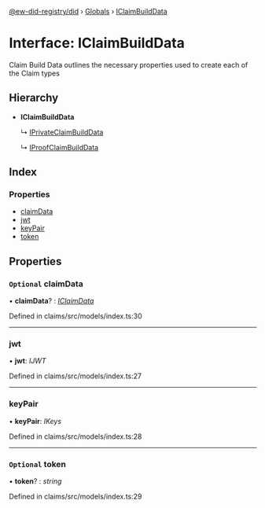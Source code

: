 [@ew-did-registry/did](../README.md) › [Globals](../globals.md) › [IClaimBuildData](iclaimbuilddata.md)

# Interface: IClaimBuildData

Claim Build Data outlines the necessary properties used to create
each of the Claim types

## Hierarchy

* **IClaimBuildData**

  ↳ [IPrivateClaimBuildData](iprivateclaimbuilddata.md)

  ↳ [IProofClaimBuildData](iproofclaimbuilddata.md)

## Index

### Properties

* [claimData](iclaimbuilddata.md#optional-claimdata)
* [jwt](iclaimbuilddata.md#jwt)
* [keyPair](iclaimbuilddata.md#keypair)
* [token](iclaimbuilddata.md#optional-token)

## Properties

### `Optional` claimData

• **claimData**? : *[IClaimData](iclaimdata.md)*

Defined in claims/src/models/index.ts:30

___

###  jwt

• **jwt**: *IJWT*

Defined in claims/src/models/index.ts:27

___

###  keyPair

• **keyPair**: *IKeys*

Defined in claims/src/models/index.ts:28

___

### `Optional` token

• **token**? : *string*

Defined in claims/src/models/index.ts:29

